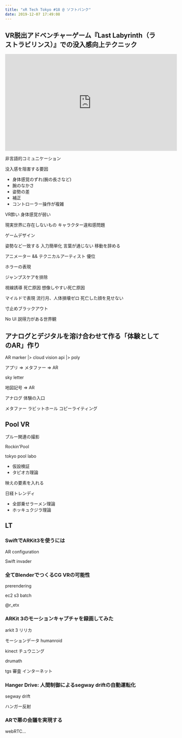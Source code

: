 ```yaml
---
title: "xR Tech Tokyo #18 @ ソフトバンク"
date: 2019-12-07 17:49:08
---
```


## VR脱出アドベンチャーゲーム『Last Labyrinth（ラストラビリンス）』での没入感向上テクニック

<iframe width="560" height="315" src="https://www.youtube.com/embed/3EpgRaN9TnM" frameborder="0" allow="accelerometer; autoplay; encrypted-media; gyroscope; picture-in-picture" allowfullscreen></iframe>

非言語的コミュニケーション

没入感を阻害する要因

- 身体感覚のずれ(腕の長さなど)
- 腕のなかさ
- 姿勢の差
- 補正
- コントローラー操作が複雑

VR酔い
身体感覚が弱い

現実世界に存在しないもの
キャラクター違和感問題

ゲームデザイン

姿勢など一致する
入力簡単化
言葉が通じない
移動を辞める

アニメーター && テクニカルアーティスト 優位

ホラーの表現

ジャンプスケアを排除

視線誘導
死亡原因
想像しやすい死亡原因

マイルドで表現
流行月、人体損壊ゼロ
死亡した顔を見せない

寸止めブラックアウト

No UI
説得力がある世界観

## アナログとデジタルを溶け合わせて作る「体験としてのAR」作り

AR marker
|> cloud vision api
|> poly

アプリ => メタファー => AR

sky letter

地図記号 => AR

アナログ 体験の入口

メタファー
ラビットホール
コピーライティング

## Pool VR
プルー関連の撮影

Rockin'Pool

tokyo pool labo

- 仮設検証
- タピオカ理論

映えの要素を入れる

日経トレンディ

- 全部乗せラーメン理論
- ホッキュクジラ理論

## LT

### SwiftでARKit3を使うには

AR configuration

Swift invader

### 全てBlenderでつくるCG VRの可能性

prerendering

ec2 s3 batch

@r_etx

### ARKit 3のモーションキャプチャを録画してみた

arkit 3
リリカ

モーションデータ
humanroid


kinect
チュウニング

drumath

tgs 審査 インターネット


### Hanger Drive: 人間制御によるsegway driftの自動運転化

segway drift

ハンガー反射

### ARで悪の会議を実現する

webRTC...